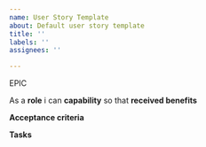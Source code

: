 ```yaml
---
name: User Story Template
about: Default user story template
title: ''
labels: ''
assignees: ''

---
```


EPIC <epic>

As a **role** i can **capability** so that  **received benefits**

**Acceptance criteria**

**Tasks**
